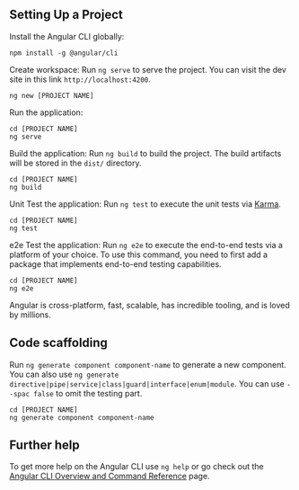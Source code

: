 
## Setting Up a Project

Install the Angular CLI globally:

```
npm install -g @angular/cli
```

Create workspace:
Run `ng serve` to serve the project. You can visit the dev site in this link `http://localhost:4200`.

```
ng new [PROJECT NAME]
```

Run the application:

```
cd [PROJECT NAME]
ng serve
```

Build the application:
Run `ng build` to build the project. The build artifacts will be stored in the `dist/` directory.

```
cd [PROJECT NAME]
ng build
```

Unit Test the application:
Run `ng test` to execute the unit tests via [Karma](https://karma-runner.github.io).

```
cd [PROJECT NAME]
ng test
```

e2e Test the application:
Run `ng e2e` to execute the end-to-end tests via a platform of your choice. To use this command, you need to first add a package that implements end-to-end testing capabilities.

```
cd [PROJECT NAME]
ng e2e
```

Angular is cross-platform, fast, scalable, has incredible tooling, and is loved by millions.

## Code scaffolding

Run `ng generate component component-name` to generate a new component. You can also use `ng generate directive|pipe|service|class|guard|interface|enum|module`. You can use `--spac false` to omit the testing part.

```
cd [PROJECT NAME]
ng generate component component-name
```

## Further help

To get more help on the Angular CLI use `ng help` or go check out the [Angular CLI Overview and Command Reference](https://angular.io/cli) page.
